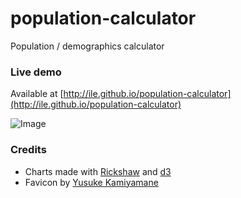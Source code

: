 population-calculator
=====================

Population / demographics calculator

### Live demo

Available at [http://ile.github.io/population-calculator](http://ile.github.io/population-calculator)

![Image](https://f.cloud.github.com/assets/433707/1111785/cc58f24a-19bd-11e3-9288-96173d5e8e87.png)

### Credits

- Charts made with [Rickshaw](https://github.com/shutterstock/rickshaw) and [d3](http://d3js.org/)
- Favicon by [Yusuke Kamiyamane](http://p.yusukekamiyamane.com/)

